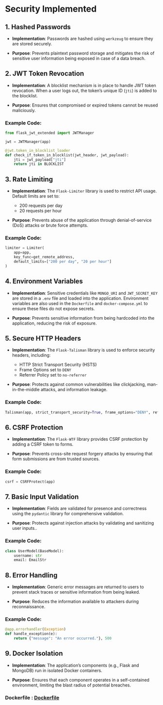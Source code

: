 # Security Implemented

## 1. **Hashed Passwords**

- **Implementation**: Passwords are hashed using `werkzeug` to ensure they are stored securely.

- **Purpose**: Prevents plaintext password storage and mitigates the risk of sensitive user information being exposed in case of a data breach.


## 2. **JWT Token Revocation**

- **Implementation**: A blocklist mechanism is in place to handle JWT token revocation. When a user logs out, the token’s unique ID (`jti`) is added to the blocklist.

- **Purpose**: Ensures that compromised or expired tokens cannot be reused maliciously.

### Example Code:
```python
from flask_jwt_extended import JWTManager

jwt = JWTManager(app)

@jwt.token_in_blocklist_loader
def check_if_token_in_blocklist(jwt_header, jwt_payload):
    jti = jwt_payload["jti"]
    return jti in BLOCKLIST
```

## 3. **Rate Limiting**

- **Implementation**: The `Flask-Limiter` library is used to restrict API usage. Default limits are set to:
  - 200 requests per day
  - 20 requests per hour
  
- **Purpose**: Prevents abuse of the application through denial-of-service (DoS) attacks or brute force attempts.

### Example Code:
```python
limiter = Limiter(
    app=app,
    key_func=get_remote_address,
    default_limits=["200 per day", "20 per hour"]
)
```

## 4. **Environment Variables**

- **Implementation**: Sensitive credentials like `MONGO_URI` and `JWT_SECRET_KEY` are stored in a `.env` file and loaded into the application. Environment variables are also used in the `Dockerfile` and `docker-compose.yml` to ensure these files do not expose secrets.

- **Purpose**: Prevents sensitive information from being hardcoded into the application, reducing the risk of exposure.

## 5. **Secure HTTP Headers**

- **Implementation**: The `Flask-Talisman` library is used to enforce security headers, including:
  - HTTP Strict Transport Security (HSTS)
  - Frame Options set to `DENY`
  - Referrer Policy set to `no-referrer`
  
- **Purpose**: Protects against common vulnerabilities like clickjacking, man-in-the-middle attacks, and information leakage.
### Example Code:
```python
Talisman(app, strict_transport_security=True, frame_options="DENY", referrer_policy="no-referrer")
```

## 6. **CSRF Protection**

- **Implementation**: The `Flask-WTF` library provides CSRF protection by adding a CSRF token to forms.

- **Purpose**: Prevents cross-site request forgery attacks by ensuring that form submissions are from trusted sources.
### Example Code:
```python
csrf = CSRFProtect(app)
```
## 7. **Basic Input Validation**

- **Implementation**: Fields are validated for presence and correctness using the `pydantic` library for comprehensive validation.

- **Purpose**: Protects against injection attacks by validating and sanitizing user inputs..

### Example Code:
```python
class UserModel(BaseModel):
    username: str
    email: EmailStr
```

## 8. **Error Handling**

- **Implementation**: Generic error messages are returned to users to prevent stack traces or sensitive information from being leaked.

- **Purpose**: Reduces the information available to attackers during reconnaissance.

### Example Code:
```python
@app.errorhandler(Exception)
def handle_exception(e):
    return {"message": "An error occurred."}, 500
```

## 9. **Docker Isolation**

- **Implementation**: The application’s components (e.g., Flask and MongoDB) run in isolated Docker containers.

- **Purpose**: Ensures that each component operates in a self-contained environment, limiting the blast radius of potential breaches.
### Dockerfile :   [Dockerfile](./Dockerfile)


